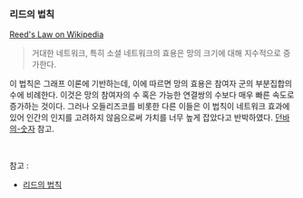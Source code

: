 ### 리드의 법칙

[Reed's Law on Wikipedia](https://en.wikipedia.org/wiki/Reed's_law)

> 거대한 네트워크, 특히 소셜 네트워크의 효용은 망의 크기에 대해 지수적으로 증가한다.

이 법칙은 그래프 이론에 기반하는데, 이에 따르면 망의 효용은 참여자 군의 부분집합의 수에 비례한다. 이것은 망의 참여자의 수 혹은 가능한 연결쌍의 수보다 매우 빠른 속도로 증가하는 것이다. 그러나 오들리즈코를 비롯한 다른 이들은 이 법칙이 네트워크 효과에 있어 인간의 인지를 고려하지 않음으로써 가치를 너무 높게 잡았다고 반박하였다. [던바의-숫자](#던바의-숫자) 참고.

<br>

참고 :
- [리드의 법칙](#리드의-법칙)

<br>

